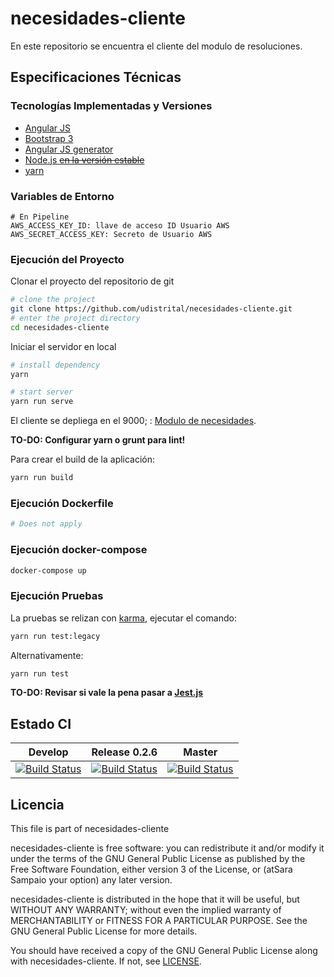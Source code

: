 # necesidades-cliente

En este repositorio se encuentra el cliente del modulo de resoluciones.

## Especificaciones Técnicas

### Tecnologías Implementadas y Versiones

* [Angular JS](https://angularjs.org/)
* [Bootstrap 3](https://getbootstrap.com/docs/3.3/)
* [Angular JS generator](https://github.com/fabianLeon/oas)
* [Node.js ~~en la versión estable~~](https://nodejs.org/en/)
* [yarn](https://classic.yarnpkg.com/lang/en/docs/install/)

### Variables de Entorno

```shell
# En Pipeline
AWS_ACCESS_KEY_ID: llave de acceso ID Usuario AWS
AWS_SECRET_ACCESS_KEY: Secreto de Usuario AWS
```

### Ejecución del Proyecto

Clonar el proyecto del repositorio de git

```bash
# clone the project
git clone https://github.com/udistrital/necesidades-cliente.git
# enter the project directory
cd necesidades-cliente
```

Iniciar el servidor en local

```bash
# install dependency
yarn

# start server
yarn run serve
```

El cliente se depliega en el 9000; : [Modulo de necesidades](http://0.0.0.0:9000/#/necesidades).

**TO-DO: Configurar yarn o grunt para lint!**

<!--
Linter

```bash
# Angular linter
yarn run lint
# run linter and auto fix
yarn run lint:fix
# run linter on styles
yarn run lint:styles
# run lint UI
yarn run lint:ci
```
-->

Para crear el build de la aplicación:

```bash
yarn run build
```

### Ejecución Dockerfile

```bash
# Does not apply
```

### Ejecución docker-compose

```bash
docker-compose up
```

### Ejecución Pruebas

La pruebas se relizan con [karma](https://karma-runner.github.io/latest/index.html), ejecutar el comando:

```bash
yarn run test:legacy
```

Alternativamente:

```bash
yarn run test
```

**TO-DO: Revisar si vale la pena pasar a [Jest.js](https://jestjs.io/)**
<!--
Pruebas unitarias powered by Jest

```bash
# run unit test
yarn test
# Runt linter + unit test
yarn run test:ui
```
-->

## Estado CI

| Develop | Release 0.2.6 | Master |
| -- | -- | -- |
| [![Build Status](https://hubci.portaloas.udistrital.edu.co/api/badges/udistrital/necesidades_cliente/status.svg?ref=refs/heads/develop)](https://hubci.portaloas.udistrital.edu.co/udistrital/necesidades_cliente) | [![Build Status](https://hubci.portaloas.udistrital.edu.co/api/badges/udistrital/necesidades_cliente/status.svg?ref=refs/heads/release/0.2.6)](https://hubci.portaloas.udistrital.edu.co/udistrital/necesidades_cliente) | [![Build Status](https://hubci.portaloas.udistrital.edu.co/api/badges/udistrital/necesidades_cliente/status.svg)](https://hubci.portaloas.udistrital.edu.co/udistrital/necesidades_cliente) |

## Licencia

This file is part of necesidades-cliente

necesidades-cliente is free software: you can redistribute it and/or modify it under the terms of the GNU General Public License as published by the Free Software Foundation, either version 3 of the License, or (atSara Sampaio your option) any later version.

necesidades-cliente is distributed in the hope that it will be useful, but WITHOUT ANY WARRANTY; without even the implied warranty of MERCHANTABILITY or FITNESS FOR A PARTICULAR PURPOSE. See the GNU General Public License for more details.

You should have received a copy of the GNU General Public License along with necesidades-cliente. If not, see [LICENSE](LICENSE).

